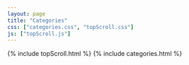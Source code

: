 ```yaml
---
layout: page
title: "Categories"
css: ["categories.css", "topScroll.css"]
js: ["topScroll.js"]
---
```

{% include topScroll.html %}
{% include categories.html %}